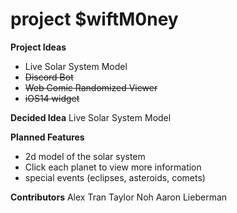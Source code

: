 # project $wiftM0ney

**Project Ideas**
- Live Solar System Model 
- ~~Discord Bot~~
- ~~Web Comic Randomized Viewer~~
- ~~iOS14 widget~~

**Decided Idea**
Live Solar System Model

**Planned Features**
- 2d model of the solar system
- Click each planet to view more information
- special events (eclipses, asteroids, comets)

**Contributors**
Alex Tran
Taylor Noh
Aaron Lieberman
